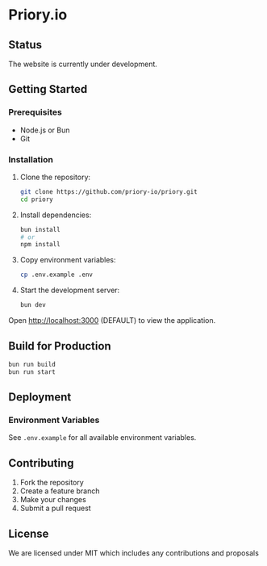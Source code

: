# Priory.io

## Status

The website is currently under development.

## Getting Started

### Prerequisites

- Node.js or Bun
- Git

### Installation

1. Clone the repository:
   ```bash
   git clone https://github.com/priory-io/priory.git
   cd priory
   ```

2. Install dependencies:
   ```bash
   bun install
   # or
   npm install
   ```

3. Copy environment variables:
   ```bash
   cp .env.example .env
   ```

4. Start the development server:
   ```bash
   bun dev
   ```

Open [http://localhost:3000](http://localhost:3000) (DEFAULT) to view the application.

## Build for Production

```bash
bun run build
bun run start
```

## Deployment

### Environment Variables

See `.env.example` for all available environment variables.

## Contributing

1. Fork the repository
2. Create a feature branch
3. Make your changes
4. Submit a pull request

## License

We are licensed under MIT which includes any contributions and proposals
